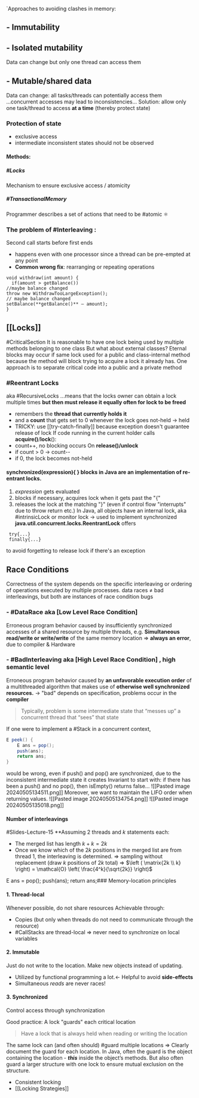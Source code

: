 `Approaches to avoiding clashes in memory:
## - **Immutability**
## - **Isolated mutability**
Data can change but only one thread can access them
## - **Mutable/shared data**
Data can change: all tasks/threads can potentially access them
...concurrent accesses may lead to inconsistencies...
Solution: allow only one task/thread to access **at a time** (thereby protect state)
### Protection of state
- exclusive access
- intermediate inconsistent states should not be observed
#### **Methods**:
##### #Locks 
Mechanism to ensure exclusive access / atomicity
##### #TransactionalMemory
Programmer describes a set of actions that need to be #atomic ⚛

### The problem of #Interleaving :
Second call starts before first ends
- happens even with one processor since a thread can be pre-empted at any point
- **Common wrong fix**: rearranging or repeating operations
```
void withdraw(int amount) {
  if(amount > getBalance())
//maybe balance changed
throw new WithdrawTooLargeException(); 
// maybe balance changed
setBalance(**getBalance()** – amount);
}
```

## [[Locks]]
#CriticalSection 
It is reasonable to have one lock being used by multiple methods belonging to one class 
But what about external classes? Eternal blocks may occur if same lock used for a public and class-internal method because the method will block trying to acquire a lock it already has.
One approach is to separate critical code into a public and a private method
### #Reentrant Locks
aka #RecursiveLocks
...means that the locks owner can obtain a lock multiple times **but then must release it equally often for lock to be freed**
- remembers the **thread that currently holds it**
- and a **count** that gets set to 0 whenever the lock goes not-held -> held
- TRICKY: use [[try-catch-finally]] because exception doesn't guarantee release of lock
If code running in the current holder calls **acquire()**/**lock**():
- count++, no blocking occurs
On **release()/unlock**
- if count > 0 -> count--
- if 0, the lock becomes not-held

#### **synchronized(expression){ }** blocks in Java are an implementation of re-entrant locks.
1. _expression_ gets evaluated
2. blocks if necessary, acquires lock when it gets past the "{"
3. releases the lock at the matching "}" (even if control flow "interrupts" due to throw return etc.)
In Java, all objects have an internal lock, aka #intrinsicLock or monitor lock -> used to implement synchronized
**java.util.concurrent.locks.ReentrantLock** offers
```
 try{...}
 finally{...}
```
to avoid forgetting to release lock if there's an exception

## Race Conditions
Correctness of the system depends on the specific interleaving or ordering of operations executed by multiple processes.
data races $\neq$ bad interleavings, but both are instances of race condition bugs
### - #DataRace aka [Low Level Race Condition]
Erroneous program behavior caused by insufficiently synchronized accesses of a shared resource by multiple threads, e.g. **Simultaneous read/write or write/write** of the same memory location 
=> **always an error**, due to compiler & Hardware
### - #BadInterleaving aka [High Level Race Condition] , high semantic level
Erroneous program behavior caused by **an unfavorable execution order** of a multithreaded algorithm that makes use of **otherwise well synchronized resources.** 
-> "bad" depends on specification, problems occur in the **compiler**
>  Typically, problem is some intermediate state that “messes up” a concurrent thread that “sees” that state

If one were to implement a #Stack in a concurrent context, 
```java
E peek() {
	E ans = pop(); 
	push(ans);
	return ans;
}
```
would be wrong, even if push() and pop() are synchronized, due to the inconsistent intermediate state it creates
Invariant to start with: if there has been a push() and no pop(), then isEmpty() returns false...
![[Pasted image 20240505134511.png]]
Moreover, we want to maintain the LIFO order when returning values.
![[Pasted image 20240505134754.png]]
![[Pasted image 20240505135018.png]]

#### Number of interleavings
#Slides-Lecture-15 
**Assuming 2 threads and $k$ statements each:
+ The merged list has length $k + k = 2k$
+ Once we know which of the $2k$ positions in the merged list are from thread 1, the interleaving is determined. 
$\Longrightarrow$ sampling without replacement (draw $k$ positions of $2k$ total)
$\Longrightarrow$ $\left ( \matrix{2k \\ k} \right) = \mathcal{O} \left( \frac{4^k}{\sqrt{2k}} \right)$

E ans = pop(); 
push(ans);
return ans;### Memory-location principles
#### 1. Thread-local
Whenever possible, do not share resources
Achievable through:
- Copies (but only when threads do not need to communicate through the resource)
- #CallStacks are thread-local => never need to synchronize on local variables
#### 2. Immutable 
Just do not write to the location. Make new objects instead of updating.
- Utilized by functional programming a lot.<- Helpful to avoid **side-effects**
- Simultaneous _reads_ are never races!
#### 3. Synchronized 
Control access through synchronization

Good practice: A lock "guards" each critical location
> Have a lock that is always held when reading or writing the location

The same lock can (and often should) #guard multiple locations 
=> Clearly document the guard for each location. In Java, often the guard is the object containing the location - ***this*** inside the object’s methods. But also often guard a larger structure with one lock to ensure mutual exclusion on the structure.

- Consistent locking
- [[Locking Strategies]]
